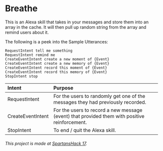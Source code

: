 # Breathe

This is an Alexa skill that takes in your messages and store them into an array in the cache. It will then pull up random string from the array and remind users about it.

The following is a peek into the Sample Utterances:

```
RequestIntent tell me something
RequestIntent remind me
CreateEventIntent create a new moment of {Event}
CreateEventIntent create a new memory of {Event}
CreateEventIntent record this moment of {Event}
CreateEventIntent record this memory of {Event}
StopIntent stop
```

| Intent | Purpose |
|:-------|:------|
| RequestIntent | For the users to randomly get one of the messages they had previously recorded. |
| CreateEventIntent | For the users to record a new message (event) that provided them with positive reinforcement. |
| StopIntent | To end / quit the Alexa skill. |

###### This project is made at [SpartansHack 17](https://17.spartahack.com/).
